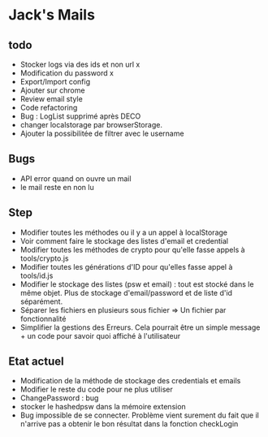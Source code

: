 # Jack's Mails


## todo
- Stocker logs via des ids et non url x
- Modification du password x
- Export/Import config
- Ajouter sur chrome
- Review email style
- Code refactoring
- Bug : LogList supprimé après DECO
- changer localstorage par browserStorage.
- Ajouter la possibilitée de filtrer avec le username

## Bugs 
- API error quand on ouvre un mail
- le mail reste en non lu

## Step 
- Modifier toutes les méthodes ou il y a un appel à localStorage
- Voir comment faire le stockage des listes d'email et credential
- Modifier toutes les méthodes de crypto pour qu'elle fasse appels à tools/crypto.js
- Modifier toutes les générations d'ID pour qu'elles fasse appel à tools/id.js
- Modifier le stockage des listes (psw et email) : tout est stocké dans le même objet. Plus de stockage d'email/password et de liste d'id séparément.
- Séparer les fichiers en plusieurs sous fichier => Un fichier par fonctionnalité
- Simplifier la gestions des Erreurs. Cela pourrait être un simple message + un code pour savoir quoi affiché à l'utilisateur



## Etat actuel
- Modification de la méthode de stockage des credentials et emails
- Modifier le reste du code pour ne plus utiliser 
- ChangePassword : bug
- stocker le hashedpsw dans la mémoire extension
- Bug impossible de se connecter. Problème vient surement du fait que il n'arrive pas a obtenir le bon résultat dans la fonction checkLogin
